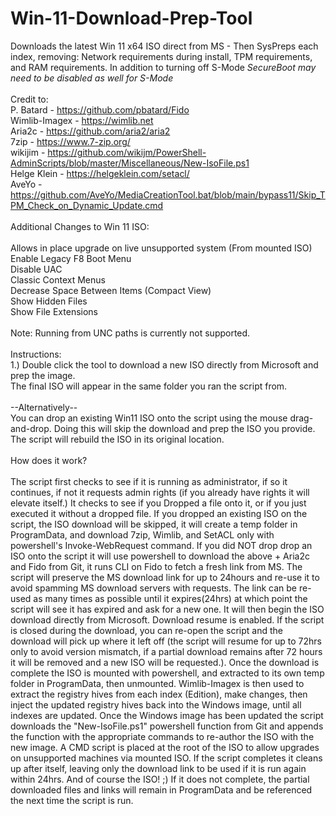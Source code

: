 # Win-11-Download-Prep-Tool<br>
Downloads the latest Win 11 x64 ISO direct from MS - Then SysPreps each index, removing: Network requirements during install, TPM requirements, and RAM requirements. In addition to turning off S-Mode *SecureBoot may need to be disabled as well for S-Mode*<br>
<br>
Credit to:<br>
P. Batard - <a href="https://github.com/pbatard/Fido">https://github.com/pbatard/Fido</a><br>
Wimlib-Imagex - <a href="https://wimlib.net">https://wimlib.net</a><br>
Aria2c - <a href="https://github.com/aria2/aria2">https://github.com/aria2/aria2</a><br>
7zip - <a href="https://www.7-zip.org/">https://www.7-zip.org/</a><br>
wikijim - <a href="https://github.com/wikijm/PowerShell-AdminScripts/blob/master/Miscellaneous/New-IsoFile.ps1">https://github.com/wikijm/PowerShell-AdminScripts/blob/master/Miscellaneous/New-IsoFile.ps1</a><br>
Helge Klein - <a href="https://helgeklein.com/setacl/">https://helgeklein.com/setacl/</a><br>
AveYo - <a href="https://github.com/AveYo/MediaCreationTool.bat/blob/main/bypass11/Skip_TPM_Check_on_Dynamic_Update.cmd">https://github.com/AveYo/MediaCreationTool.bat/blob/main/bypass11/Skip_TPM_Check_on_Dynamic_Update.cmd</a></br>
<br>
Additional Changes to Win 11 ISO:<br>
<br>
Allows in place upgrade on live unsupported system (From mounted ISO)
Enable Legacy F8 Boot Menu<br>
Disable UAC<br>
Classic Context Menus<br>
Decrease Space Between Items (Compact View)<br>
Show Hidden Files<br>
Show File Extensions<br>
<br>
Note: Running from UNC paths is currently not supported.<br>
<br>
Instructions:<br>
1.) Double click the tool to download a new ISO directly from Microsoft and prep the image. <br>
The final ISO will appear in the same folder you ran the script from.<br>
<br>
--Alternatively--<br>
You can drop an existing Win11 ISO onto the script using the mouse drag-and-drop. Doing this will skip the download and prep the ISO you provide. The script will rebuild the ISO in its original location.<br>
<br>
How does it work?<br>
<br>
The script first checks to see if it is running as administrator, if so it continues, if not it requests admin rights (if you already have rights it will
elevate itself.) It checks to see if you Dropped a file onto it, or if you just executed it without a dropped file. If you dropped an existing ISO on the
script, the ISO download will be skipped, it will create a temp folder in ProgramData, and download 7zip, Wimlib, and SetACL only with powershell's Invoke-WebRequest
command. If you did NOT drop drop an ISO onto the script it will use powershell to download the above + Aria2c and Fido from Git, it runs CLI on Fido 
to fetch a fresh link from MS. The script will preserve the MS download link for up to 24hours and re-use it to avoid spamming MS download servers with requests. 
The link can be re-used as many times as possible until it expires(24hrs) at which point the script will see it has expired and ask for a new one. It will then 
begin the ISO download directly from Microsoft. Download resume is enabled. If the script is closed during the download, you can re-open the script and the 
download will pick up where it left off (the script will resume for up to 72hrs only to avoid version mismatch, if a partial download remains after 72 hours 
it will be removed and a new ISO will be requested.). Once the download is complete the ISO is mounted with powershell, and extracted to its own temp folder in 
ProgramData, then unmounted. Wimlib-Imagex is then used to extract the registry hives from each index (Edition), make changes, then inject the updated registry 
hives back into the Windows image, until all indexes are updated. Once the Windows image has been updated the script downloads the "New-IsoFile.ps1" powershell 
function from Git and appends the function with the appropriate commands to re-author the ISO with the new image. A CMD script is placed at the root of the ISO to
allow upgrades on unsupported machines via mounted ISO. If the script completes it cleans up after itself, leaving only the download link to be used if it is run 
again within 24hrs. And of course the ISO! ;) If it does not complete, the partial downloaded files and links will remain in ProgramData and be referenced the next
time the script is run.
